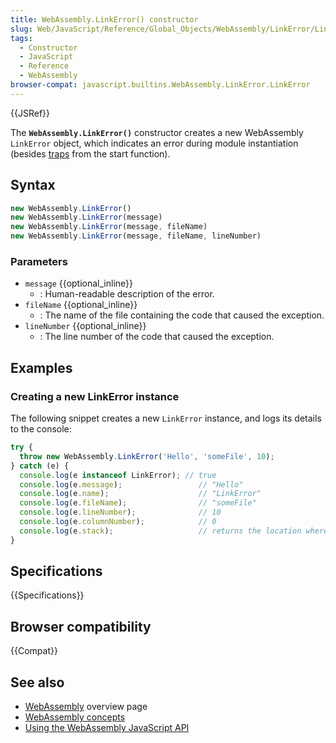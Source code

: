 ```yaml
---
title: WebAssembly.LinkError() constructor
slug: Web/JavaScript/Reference/Global_Objects/WebAssembly/LinkError/LinkError
tags:
  - Constructor
  - JavaScript
  - Reference
  - WebAssembly
browser-compat: javascript.builtins.WebAssembly.LinkError.LinkError
---
```

{{JSRef}}

The **`WebAssembly.LinkError()`** constructor creates a new WebAssembly
`LinkError` object, which indicates an error during module instantiation
(besides [traps](https://webassembly.org/docs/semantics/#traps) from the start
function).

## Syntax

```js
new WebAssembly.LinkError()
new WebAssembly.LinkError(message)
new WebAssembly.LinkError(message, fileName)
new WebAssembly.LinkError(message, fileName, lineNumber)
```

### Parameters

- `message` {{optional_inline}}
  - : Human-readable description of the error.
- `fileName` {{optional_inline}}
  - : The name of the file containing the code that caused the exception.
- `lineNumber` {{optional_inline}}
  - : The line number of the code that caused the exception.

## Examples

### Creating a new LinkError instance

The following snippet creates a new `LinkError` instance, and logs its details
to the console:

```js
try {
  throw new WebAssembly.LinkError('Hello', 'someFile', 10);
} catch (e) {
  console.log(e instanceof LinkError); // true
  console.log(e.message);                 // "Hello"
  console.log(e.name);                    // "LinkError"
  console.log(e.fileName);                // "someFile"
  console.log(e.lineNumber);              // 10
  console.log(e.columnNumber);            // 0
  console.log(e.stack);                   // returns the location where the code was run
}
```

## Specifications

{{Specifications}}

## Browser compatibility

{{Compat}}

## See also

- [WebAssembly](/en-US/docs/WebAssembly) overview page
- [WebAssembly concepts](/en-US/docs/WebAssembly/Concepts)
- [Using the WebAssembly JavaScript API](/en-US/docs/WebAssembly/Using_the_JavaScript_API)

